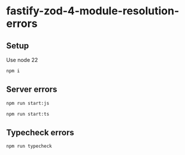 # fastify-zod-4-module-resolution-errors

## Setup

Use node 22

```sh
npm i
```

## Server errors

```sh
npm run start:js
```

```sh
npm run start:ts
```

## Typecheck errors

```sh
npm run typecheck
```
